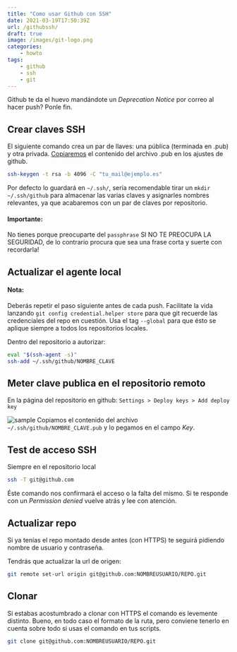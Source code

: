 ```yaml
---
title: "Como usar Github con SSH"
date: 2021-03-19T17:50:39Z
url: /githubssh/
draft: true
image: /images/git-logo.png
categories:
    - howto
tags:
    - github
    - ssh
    - git
---
```


Github te da el huevo mandándote un _Deprecation Notice_ por correo al hacer push? Ponle fin.

<!--more-->

## Crear claves SSH

El siguiente comando crea un par de llaves: una pública (terminada en .pub) y otra privada.
[Copiaremos](http://niceadsl.xyz/es/posts/githubssh/#meter-clave-publica-en-el-repositorio-remoto) el contenido del archivo .pub en los ajustes de github.

```bash
ssh-keygen -t rsa -b 4096 -C "tu_mail@ejemplo.es"
```

Por defecto lo guardará en `~/.ssh/`, sería recomendable tirar un `mkdir ~/.ssh/github` para almacenar las varias claves y asignarles nombres relevantes, ya que acabaremos con un par de claves por repositorio.

#### Importante:

No tienes porque preocuparte del `passphrase` SI NO TE PREOCUPA LA SEGURIDAD, de lo contrario procura que sea una frase corta y suerte con recordarla!

## Actualizar el agente local

#### Nota:

Deberás repetir el paso siguiente antes de cada push.
Facilitate la vida lanzando `git config credential.helper store` para que git recuerde las credenciales del repo en cuestión.
Usa el tag `--global` para que ésto se aplique siempre a todos los repositorios locales.

Dentro del repositorio a autorizar:

```bash
eval "$(ssh-agent -s)"
ssh-add ~/.ssh/github/NOMBRE_CLAVE
```

## Meter clave publica en el repositorio remoto

En la página del repositorio en github:
`Settings > Deploy keys > Add deploy key`

![sample](../../../images/sample.png)
Copiamos el contenido del archivo `~/.ssh/github/NOMBRE_CLAVE.pub` y lo pegamos en el campo _Key_.

## Test de acceso SSH

Siempre en el repositorio local

```bash
ssh -T git@github.com
```

Éste comando nos confirmará el acceso o la falta del mismo.
Si te responde con un _Permission denied_ vuelve atrás y lee con atención.

## Actualizar repo

Si ya tenías el repo montado desde antes (con HTTPS) te seguirá pidiendo nombre de usuario y contraseña.

Tendrás que actualizar la url de origen:

```bash
git remote set-url origin git@github.com:NOMBREUSUARIO/REPO.git
```

## Clonar

Si estabas acostumbrado a clonar con HTTPS el comando es levemente distinto.
Bueno, en todo caso el formato de la ruta, pero conviene tenerlo en cuenta sobre todo si usas el comando en tus scripts.

```bash
git clone git@github.com:NOMBREUSUARIO/REPO.git
```
